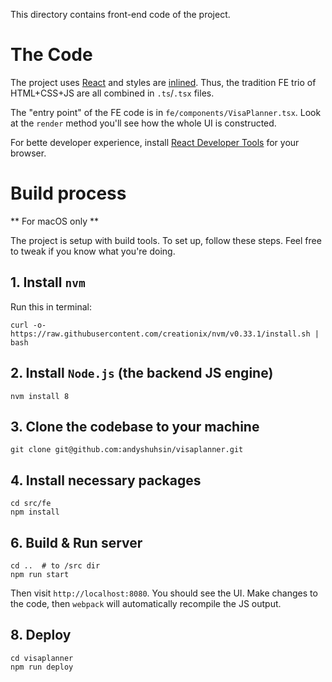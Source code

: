 This directory contains front-end code of the project.

# The Code

The project uses
[React](https://facebook.github.io/react/tutorial/tutorial.html) and
styles are [inlined](https://facebook.github.io/react/docs/dom-elements.html#style). Thus, the tradition FE trio of HTML+CSS+JS are all combined in `.ts`/`.tsx` files.

The "entry point" of the FE code is in `fe/components/VisaPlanner.tsx`.
Look at the `render` method you'll see how the whole UI is constructed.

For bette developer experience, install [React Developer Tools](https://chrome.google.com/webstore/detail/react-developer-tools/fmkadmapgofadopljbjfkapdkoienihi) for your browser.

# Build process

** For macOS only **

The project is setup with build tools. To set up, follow these steps. Feel free to tweak if you know what you're doing.

## 1. Install `nvm`
Run this in terminal:
```
curl -o- https://raw.githubusercontent.com/creationix/nvm/v0.33.1/install.sh | bash
```

## 2. Install `Node.js` (the backend JS engine)
```
nvm install 8
```

## 3. Clone the codebase to your machine  
```
git clone git@github.com:andyshuhsin/visaplanner.git
```

## 4. Install necessary packages 
```
cd src/fe
npm install
```

## 6. Build & Run server

```
cd ..  # to /src dir
npm run start
```


Then visit `http://localhost:8080`. You should see the UI.
Make changes to the code, then `webpack` will automatically recompile the JS output.

## 8. Deploy
```
cd visaplanner
npm run deploy
```
